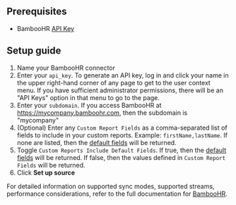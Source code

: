 ## Prerequisites

* BambooHR [API Key](https://documentation.bamboohr.com/docs#authentication)


## Setup guide
1. Name your BambooHR connector
2. Enter your `api_key`. To generate an API key, log in and click your name in the upper right-hand corner of any page to get to the user context menu. If you have sufficient administrator permissions, there will be an "API Keys" option in that menu to go to the page.
3. Enter your `subdomain`. If you access BambooHR at https://mycompany.bamboohr.com, then the subdomain is "mycompany"
4. (Optional) Enter any `Custom Report Fields` as a comma-separated list of fields to include in your custom reports. Example: `firstName,lastName`. If none are listed, then the [default fields](https://documentation.bamboohr.com/docs/list-of-field-names) will be returned.
5. Toggle `Custom Reports Include Default Fields`. If true, then the [default fields](https://documentation.bamboohr.com/docs/list-of-field-names) will be returned. If false, then the values defined in `Custom Report Fields` will be returned. 
6. Click **Set up source**

For detailed information on supported sync modes, supported streams, performance considerations, refer to the full documentation for [BambooHR](https://docs.airbyte.com/integrations/sources/bamboo-hr).
